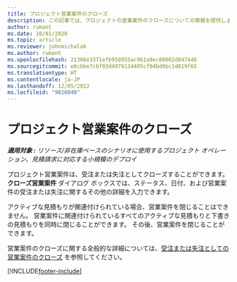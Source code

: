 ```yaml
---
title: プロジェクト営業案件のクローズ
description: この記事では、プロジェクトの営業案件のクローズについての情報を提供します。
author: rumant
ms.date: 10/01/2020
ms.topic: article
ms.reviewer: johnmichalak
ms.author: rumant
ms.openlocfilehash: 21366e3371efb958055ac961a8ec88602d847446
ms.sourcegitcommit: e0cbbe7c6f03d4978134405cf04bd8bc1d019f65
ms.translationtype: HT
ms.contentlocale: ja-JP
ms.lasthandoff: 12/05/2022
ms.locfileid: "9826040"
---
```

# <a name="close-a-project-opportunity"></a>プロジェクト営業案件のクローズ 

_**適用対象 :** リソース/非在庫ベースのシナリオに使用するプロジェクト オペレーション、見積請求に対応する小規模のデプロイ_

プロジェクト営業案件は、受注または失注としてクローズすることができます。 **クローズ営業案件** ダイアログ ボックスでは、ステータス、日付、および営業案件の受注または失注に関するその他の詳細を入力できます。

アクティブな見積もりが関連付けられている場合、営業案件を閉じることはできません。 営業案件に関連付けられているすべてのアクティブな見積もりと下書きの見積もりを同時に閉じることができます。 その後、営業案件を閉じることができます。

営業案件のクローズに関する全般的な詳細については、[受注または失注としての営業案件のクローズ](/dynamics365/sales-enterprise/close-opportunity-won-lost-sales) を参照してください。


[!INCLUDE[footer-include](../includes/footer-banner.md)]
